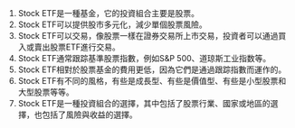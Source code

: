 

1. Stock ETF是一種基金，它的投資組合主要是股票。
2. Stock ETF可以提供股市多元化，減少單個股票風險。
3. Stock ETF可以交易，像股票一樣在證券交易所上市交易，投資者可以通過買入或賣出股票ETF進行交易。
4. Stock ETF通常跟踪基準股票指數，例如S&P 500、道琼斯工业指数等。
5. Stock ETF相對於股票基金的費用更低，因為它們是通過跟踪指數而運作的。
6. Stock ETF有不同的風格，有些是成長型、有些是價值型、有些是小型股票和大型股票等等。
7. Stock ETF是一種投資組合的選擇，其中包括了股票行業、國家或地區的選擇，也包括了風險與收益的選擇。
